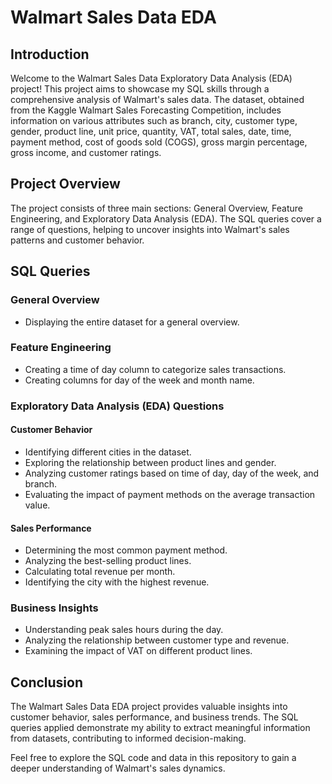 # Walmart Sales Data EDA

## Introduction

Welcome to the Walmart Sales Data Exploratory Data Analysis (EDA) project! This project aims to showcase my SQL skills through a comprehensive analysis of Walmart's sales data. The dataset, obtained from the Kaggle Walmart Sales Forecasting Competition, includes information on various attributes such as branch, city, customer type, gender, product line, unit price, quantity, VAT, total sales, date, time, payment method, cost of goods sold (COGS), gross margin percentage, gross income, and customer ratings.

## Project Overview

The project consists of three main sections: General Overview, Feature Engineering, and Exploratory Data Analysis (EDA). The SQL queries cover a range of questions, helping to uncover insights into Walmart's sales patterns and customer behavior.

## SQL Queries

### General Overview

- Displaying the entire dataset for a general overview.
  
### Feature Engineering

- Creating a time of day column to categorize sales transactions.
- Creating columns for day of the week and month name.

### Exploratory Data Analysis (EDA) Questions

#### Customer Behavior

- Identifying different cities in the dataset.
- Exploring the relationship between product lines and gender.
- Analyzing customer ratings based on time of day, day of the week, and branch.
- Evaluating the impact of payment methods on the average transaction value.
  

#### Sales Performance

- Determining the most common payment method.
- Analyzing the best-selling product lines.
- Calculating total revenue per month.
- Identifying the city with the highest revenue.
  

### Business Insights

- Understanding peak sales hours during the day.
- Analyzing the relationship between customer type and revenue.
- Examining the impact of VAT on different product lines.
  

## Conclusion

The Walmart Sales Data EDA project provides valuable insights into customer behavior, sales performance, and business trends. The SQL queries applied demonstrate my ability to extract meaningful information from  datasets, contributing to informed decision-making.

Feel free to explore the SQL code and data in this repository to gain a deeper understanding of Walmart's sales dynamics.

